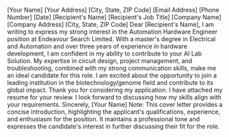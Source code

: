 [Your Name]
[Your Address]
[City, State, ZIP Code]
[Email Address]
[Phone Number]
[Date]
[Recipient's Name]
[Recipient's Job Title]
[Company Name]
[Company Address]
[City, State, ZIP Code]
Dear [Recipient's Name],
I am writing to express my strong interest in the Automation Hardware Engineer position at Endeavour Search Limited. With a master's degree in Electrical and Automation and over three years of experience in hardware development, I am confident in my ability to contribute to your AI Lab Solution. My expertise in circuit design, project management, and troubleshooting, combined with my strong communication skills, make me an ideal candidate for this role. I am excited about the opportunity to join a leading institution in the biotechnology/genome field and contribute to its global impact.
Thank you for considering my application. I have attached my resume for your review. I look forward to discussing how my skills align with your requirements.
Sincerely,
[Your Name]
Note: This cover letter provides a concise introduction, highlighting the applicant's qualifications, experience, and enthusiasm for the position. It maintains a professional tone and expresses the candidate's interest in further discussing their fit for the role.